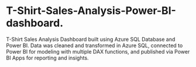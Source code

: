 # T-Shirt-Sales-Analysis-Power-BI-dashboard.
T-Shirt Sales Analysis Dashboard built using Azure SQL Database and Power BI. Data was cleaned and transformed in Azure SQL, connected to Power BI for modeling with multiple DAX functions, and published via Power BI Apps for reporting and insights.

